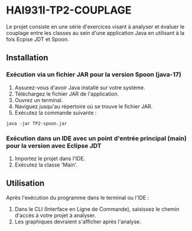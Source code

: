 # HAI931I-TP2-COUPLAGE

Le projet consiste en une série d'exercices visant à analyser et évaluer le couplage entre les classes au sein d'une application Java en utilisant à la fois Ecpise JDT et Spoon.

## Installation

### Exécution via un fichier JAR pour la version Spoon (java-17)

1. Assurez-vous d'avoir Java installé sur votre système.
2. Téléchargez le fichier JAR de l'application.
3. Ouvrez un terminal.
4. Naviguez jusqu'au répertoire où se trouve le fichier JAR.
5. Exécutez la commande suivante :



```java -jar TP2-spoon.jar```


### Exécution dans un IDE avec un point d'entrée principal (main) pour la version avec Eclipse JDT

1. Importez le projet dans l'IDE.
2. Exécutez la classe 'Main'.

## Utilisation

Après l'exécution du programme dans le terminal ou l'IDE :

1. Dans le CLI (Interface en Ligne de Commande), saisissez le chemin d'accès à votre projet à analyser.
2. Les graphiques devraient s'afficher après l'analyse.

